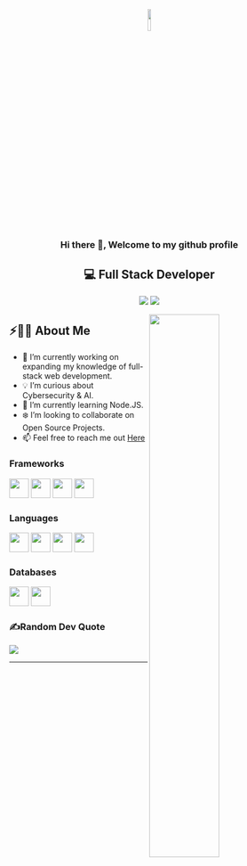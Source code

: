 <div align='center'>
  <img src='https://media.licdn.com/dms/image/D4D03AQEzaRXPxXKJtQ/profile-displayphoto-shrink_800_800/0/1703158024614?e=1715817600&v=beta&t=1FTNKpiJkw81DPRlFDBtQ7HZbOvppk6ogaqnf-8XKrk' width="10%">

  ### Hi there 👋, Welcome to my github profile
  ## 💻 Full Stack Developer
   <a href="https://www.linkedin.com/in/ivanlezcano/"><img src="https://img.shields.io/badge/linkedin-0077B5.svg?style=for-the-badge&logo=linkedin&logoColor=white"/></a>
  <a href="https://ivanlezcano.vercel.app/"><img src="https://img.shields.io/badge/portfolio-000000.svg?style=for-the-badge&logo=vercel&logoColor=white"/></a>
</div>

<img src="https://user-images.githubusercontent.com/89788120/167628634-549d2bdd-609e-4275-85af-1e1974da64ca.gif" width="50%" align="right" />

## ⚡🙋‍♂️ About Me


- 🔧  I’m currently working on expanding my knowledge of full-stack web development.
- 💡 I’m curious about Cybersecurity & AI.
- 📖 I’m currently learning Node.JS.
- ❄️ I’m looking to collaborate on Open Source Projects.
- 📫 Feel free to reach me out [Here](mailto:lezcamati@gmail.com)

### Frameworks
[<code><img height="35rem" src="https://cdn0.iconfinder.com/data/icons/font-awesome-brands-vol-1/576/bootstrap-512.png" /></code>](https://getbootstrap.com/)
[<code><img height="35rem" src="https://cdn1.iconfinder.com/data/icons/akar-vol-1/24/nextjs-fill-256.png" /></code>](https://nextjs.org/)
[<code><img height="35rem" src="https://cdn4.iconfinder.com/data/icons/logos-brands-5/24/react-256.png" /></code>](https://es.react.dev/)
[<code><img height="35rem" src="https://cdn2.iconfinder.com/data/icons/boxicons-logos/24/bxl-django-256.png" /></code>](https://www.djangoproject.com/)

### Languages
[<code><img height="35rem" src="https://cdn4.iconfinder.com/data/icons/logos-brands-5/24/python-256.png" /></code>](https://www.python.org/)
[<code><img height="35rem" src="https://cdn1.iconfinder.com/data/icons/ionicons-fill-vol-2/512/logo-javascript-256.png" /></code>](https://lenguajejs.com/)
[<code><img height="35rem" src="https://cdn0.iconfinder.com/data/icons/logos-21/40/CSS3-256.png" /></code>](https://lenguajecss.com/)
[<code><img height="35rem" src="https://cdn3.iconfinder.com/data/icons/picons-social/57/10-html5-256.png" /></code>](https://lenguajehtml.com/)

### Databases
[<code><img height="35rem" src="https://cdn0.iconfinder.com/data/icons/file-format-database-j-glyph-1/64/database_file_document-56-256.png" /></code>](https://www.sqlite.org/)
[<code><img height="35rem" src="https://cdn4.iconfinder.com/data/icons/logos-brands-5/24/mysql-256.png" /></code>](https://www.mysql.com/)

### ✍️Random Dev Quote
![](https://quotes-github-readme.vercel.app/api?type=horizontal&theme=merko)

---
